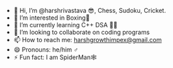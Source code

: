 - 👋 Hi, I’m @harshrivastava 😎, Chess, Sudoku, Cricket. 
- 👀 I’m interested in Boxing🥊
- 🌱 I’m currently learning C++ DSA 😶‍🌫️
- 💞️ I’m looking to collaborate on coding programs
- 📫 How to reach me: harshgrowthimpex@gmail.com
- 😄 Pronouns: he/him ♂️
- ⚡ Fun fact: I am SpiderMan🕸️

<!---
harshrivastava/harshrivastava is a ✨ special ✨ repository because its `README.md` (this file) appears on your GitHub profile.
You can click the Preview link to take a look at your changes.
--->
